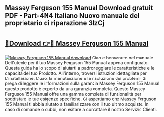 ## Massey Ferguson 155 Manual Download gratuit PDF - Part-4N4 Italiano Nuovo manuale del proprietario di riparazione 3IzCj

# <h2><a href="http://dfb56j5.blite.top/?on=Massey+Ferguson+155+Manual">🔗Download 👉🔴 Massey Ferguson 155 Manual</a></h2>

[![Massey Ferguson 155 Manual download](https://i.imgur.com/lujVjoI.png)](http://dfb56j5.blite.top/?on=Massey+Ferguson+155+Manual)
Ciao e benvenuto nel manuale Dell'utente per il tuo Massey Ferguson 155 Manual appena configurato. Questa guida ha lo scopo di aiutarti a padroneggiare le caratteristiche e le capacità del tuo Prodotto. All'interno, troverai istruzioni dettagliate per L'installazione, L'uso, la manutenzione e la risoluzione dei problemi. Si prega di leggere le informazioni sulla garanzia Massey Ferguson 155 Manual questo prodotto è coperto da una garanzia completa. Questo Massey Ferguson 155 Manual offre una gamma completa di funzionalità per soddisfare le tue esigenze specifiche. Ci aspettiamo che Massey Ferguson 155 Manual ti abbia aiutato a familiarizzare con il tuo ultimo acquisto. In caso di domande o dubbi, non esitare a contattare il nostro Servizio Clienti.
